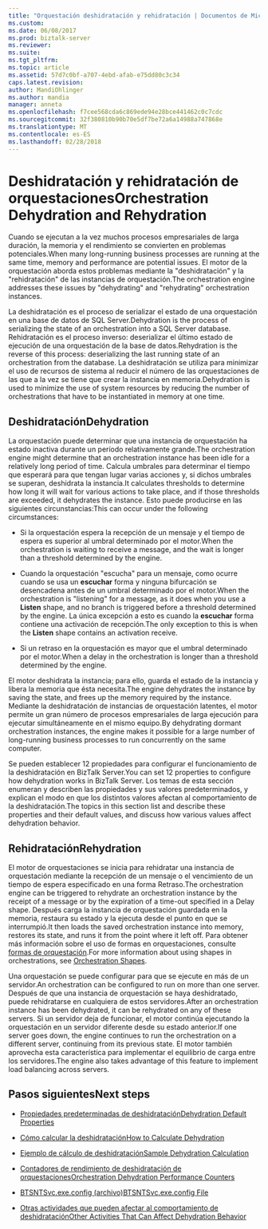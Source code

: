 ```yaml
---
title: "Orquestación deshidratación y rehidratación | Documentos de Microsoft"
ms.custom: 
ms.date: 06/08/2017
ms.prod: biztalk-server
ms.reviewer: 
ms.suite: 
ms.tgt_pltfrm: 
ms.topic: article
ms.assetid: 57d7c0bf-a707-4ebd-afab-e75dd80c3c34
caps.latest.revision: 
author: MandiOhlinger
ms.author: mandia
manager: anneta
ms.openlocfilehash: f7cee568cda6c869ede94e28bce441462c0c7cdc
ms.sourcegitcommit: 32f380810b90b70e5df7be72a6a14988a747868e
ms.translationtype: MT
ms.contentlocale: es-ES
ms.lasthandoff: 02/28/2018
---
```

# <a name="orchestration-dehydration-and-rehydration"></a><span data-ttu-id="d9d31-102">Deshidratación y rehidratación de orquestaciones</span><span class="sxs-lookup"><span data-stu-id="d9d31-102">Orchestration Dehydration and Rehydration</span></span>
<span data-ttu-id="d9d31-103">Cuando se ejecutan a la vez muchos procesos empresariales de larga duración, la memoria y el rendimiento se convierten en problemas potenciales.</span><span class="sxs-lookup"><span data-stu-id="d9d31-103">When many long-running business processes are running at the same time, memory and performance are potential issues.</span></span> <span data-ttu-id="d9d31-104">El motor de la orquestación aborda estos problemas mediante la "deshidratación" y la "rehidratación" de las instancias de orquestación.</span><span class="sxs-lookup"><span data-stu-id="d9d31-104">The orchestration engine addresses these issues by "dehydrating" and "rehydrating" orchestration instances.</span></span>  
  
 <span data-ttu-id="d9d31-105">La deshidratación es el proceso de serializar el estado de una orquestación en una base de datos de SQL Server.</span><span class="sxs-lookup"><span data-stu-id="d9d31-105">Dehydration is the process of serializing the state of an orchestration into a SQL Server database.</span></span> <span data-ttu-id="d9d31-106">Rehidratación es el proceso inverso: deserializar el último estado de ejecución de una orquestación de la base de datos.</span><span class="sxs-lookup"><span data-stu-id="d9d31-106">Rehydration is the reverse of this process: deserializing the last running state of an orchestration from the database.</span></span> <span data-ttu-id="d9d31-107">La deshidratación se utiliza para minimizar el uso de recursos de sistema al reducir el número de las orquestaciones de las que a la vez se tiene que crear la instancia en memoria.</span><span class="sxs-lookup"><span data-stu-id="d9d31-107">Dehydration is used to minimize the use of system resources by reducing the number of orchestrations that have to be instantiated in memory at one time.</span></span>  
  
## <a name="dehydration"></a><span data-ttu-id="d9d31-108">Deshidratación</span><span class="sxs-lookup"><span data-stu-id="d9d31-108">Dehydration</span></span>  
 <span data-ttu-id="d9d31-109">La orquestación puede determinar que una instancia de orquestación ha estado inactiva durante un período relativamente grande.</span><span class="sxs-lookup"><span data-stu-id="d9d31-109">The orchestration engine might determine that an orchestration instance has been idle for a relatively long period of time.</span></span> <span data-ttu-id="d9d31-110">Calcula umbrales para determinar el tiempo que esperará para que tengan lugar varias acciones y, si dichos umbrales se superan, deshidrata la instancia.</span><span class="sxs-lookup"><span data-stu-id="d9d31-110">It calculates thresholds to determine how long it will wait for various actions to take place, and if those thresholds are exceeded, it dehydrates the instance.</span></span> <span data-ttu-id="d9d31-111">Esto puede producirse en las siguientes circunstancias:</span><span class="sxs-lookup"><span data-stu-id="d9d31-111">This can occur under the following circumstances:</span></span>  
  
-   <span data-ttu-id="d9d31-112">Si la orquestación espera la recepción de un mensaje y el tiempo de espera es superior al umbral determinado por el motor.</span><span class="sxs-lookup"><span data-stu-id="d9d31-112">When the orchestration is waiting to receive a message, and the wait is longer than a threshold determined by the engine.</span></span>  
  
-   <span data-ttu-id="d9d31-113">Cuando la orquestación "escucha" para un mensaje, como ocurre cuando se usa un **escuchar** forma y ninguna bifurcación se desencadena antes de un umbral determinado por el motor.</span><span class="sxs-lookup"><span data-stu-id="d9d31-113">When the orchestration is "listening" for a message, as it does when you use a **Listen** shape, and no branch is triggered before a threshold determined by the engine.</span></span> <span data-ttu-id="d9d31-114">La única excepción a esto es cuando la **escuchar** forma contiene una activación de recepción.</span><span class="sxs-lookup"><span data-stu-id="d9d31-114">The only exception to this is when the **Listen** shape contains an activation receive.</span></span>  
  
-   <span data-ttu-id="d9d31-115">Si un retraso en la orquestación es mayor que el umbral determinado por el motor.</span><span class="sxs-lookup"><span data-stu-id="d9d31-115">When a delay in the orchestration is longer than a threshold determined by the engine.</span></span>  
  
 <span data-ttu-id="d9d31-116">El motor deshidrata la instancia; para ello, guarda el estado de la instancia y libera la memoria que ésta necesita.</span><span class="sxs-lookup"><span data-stu-id="d9d31-116">The engine dehydrates the instance by saving the state, and frees up the memory required by the instance.</span></span> <span data-ttu-id="d9d31-117">Mediante la deshidratación de instancias de orquestación latentes, el motor permite un gran número de procesos empresariales de larga ejecución para ejecutar simultáneamente en el mismo equipo.</span><span class="sxs-lookup"><span data-stu-id="d9d31-117">By dehydrating dormant orchestration instances, the engine makes it possible for a large number of long-running business processes to run concurrently on the same computer.</span></span>  
  
 <span data-ttu-id="d9d31-118">Se pueden establecer 12 propiedades para configurar el funcionamiento de la deshidratación en BizTalk Server.</span><span class="sxs-lookup"><span data-stu-id="d9d31-118">You can set 12 properties to configure how dehydration works in BizTalk Server.</span></span> <span data-ttu-id="d9d31-119">Los temas de esta sección enumeran y describen las propiedades y sus valores predeterminados, y explican el modo en que los distintos valores afectan al comportamiento de la deshidratación.</span><span class="sxs-lookup"><span data-stu-id="d9d31-119">The topics in this section list and describe these properties and their default values, and discuss how various values affect dehydration behavior.</span></span>  
  
## <a name="rehydration"></a><span data-ttu-id="d9d31-120">Rehidratación</span><span class="sxs-lookup"><span data-stu-id="d9d31-120">Rehydration</span></span>  
 <span data-ttu-id="d9d31-121">El motor de orquestaciones se inicia para rehidratar una instancia de orquestación mediante la recepción de un mensaje o el vencimiento de un tiempo de espera especificado en una forma Retraso.</span><span class="sxs-lookup"><span data-stu-id="d9d31-121">The orchestration engine can be triggered to rehydrate an orchestration instance by the receipt of a message or by the expiration of a time-out specified in a Delay shape.</span></span> <span data-ttu-id="d9d31-122">Después carga la instancia de orquestación guardada en la memoria, restaura su estado y la ejecuta desde el punto en que se interrumpió.</span><span class="sxs-lookup"><span data-stu-id="d9d31-122">It then loads the saved orchestration instance into memory, restores its state, and runs it from the point where it left off.</span></span> <span data-ttu-id="d9d31-123">Para obtener más información sobre el uso de formas en orquestaciones, consulte [formas de orquestación](../core/orchestration-shapes.md).</span><span class="sxs-lookup"><span data-stu-id="d9d31-123">For more information about using shapes in orchestrations, see [Orchestration Shapes](../core/orchestration-shapes.md).</span></span>  
  
 <span data-ttu-id="d9d31-124">Una orquestación se puede configurar para que se ejecute en más de un servidor.</span><span class="sxs-lookup"><span data-stu-id="d9d31-124">An orchestration can be configured to run on more than one server.</span></span> <span data-ttu-id="d9d31-125">Después de que una instancia de orquestación se haya deshidratado, puede rehidratarse en cualquiera de estos servidores.</span><span class="sxs-lookup"><span data-stu-id="d9d31-125">After an orchestration instance has been dehydrated, it can be rehydrated on any of these servers.</span></span> <span data-ttu-id="d9d31-126">Si un servidor deja de funcionar, el motor continúa ejecutando la orquestación en un servidor diferente desde su estado anterior.</span><span class="sxs-lookup"><span data-stu-id="d9d31-126">If one server goes down, the engine continues to run the orchestration on a different server, continuing from its previous state.</span></span> <span data-ttu-id="d9d31-127">El motor también aprovecha esta característica para implementar el equilibrio de carga entre los servidores.</span><span class="sxs-lookup"><span data-stu-id="d9d31-127">The engine also takes advantage of this feature to implement load balancing across servers.</span></span>  
  
## <a name="next-steps"></a><span data-ttu-id="d9d31-128">Pasos siguientes</span><span class="sxs-lookup"><span data-stu-id="d9d31-128">Next steps</span></span>
  
-   [<span data-ttu-id="d9d31-129">Propiedades predeterminadas de deshidratación</span><span class="sxs-lookup"><span data-stu-id="d9d31-129">Dehydration Default Properties</span></span>](../core/dehydration-default-properties.md)  
  
-   [<span data-ttu-id="d9d31-130">Cómo calcular la deshidratación</span><span class="sxs-lookup"><span data-stu-id="d9d31-130">How to Calculate Dehydration</span></span>](../core/how-to-calculate-dehydration.md)  
  
-   [<span data-ttu-id="d9d31-131">Ejemplo de cálculo de deshidratación</span><span class="sxs-lookup"><span data-stu-id="d9d31-131">Sample Dehydration Calculation</span></span>](../core/sample-dehydration-calculation.md)  
  
-   [<span data-ttu-id="d9d31-132">Contadores de rendimiento de deshidratación de orquestaciones</span><span class="sxs-lookup"><span data-stu-id="d9d31-132">Orchestration Dehydration Performance Counters</span></span>](../core/orchestration-dehydration-performance-counters.md)  
  
-   [<span data-ttu-id="d9d31-133">BTSNTSvc.exe.config (archivo)</span><span class="sxs-lookup"><span data-stu-id="d9d31-133">BTSNTSvc.exe.config File</span></span>](../core/btsntsvc-exe-config-file.md)  
  
-   [<span data-ttu-id="d9d31-134">Otras actividades que pueden afectar al comportamiento de deshidratación</span><span class="sxs-lookup"><span data-stu-id="d9d31-134">Other Activities That Can Affect Dehydration Behavior</span></span>](../core/other-activities-that-can-affect-dehydration-behavior.md)